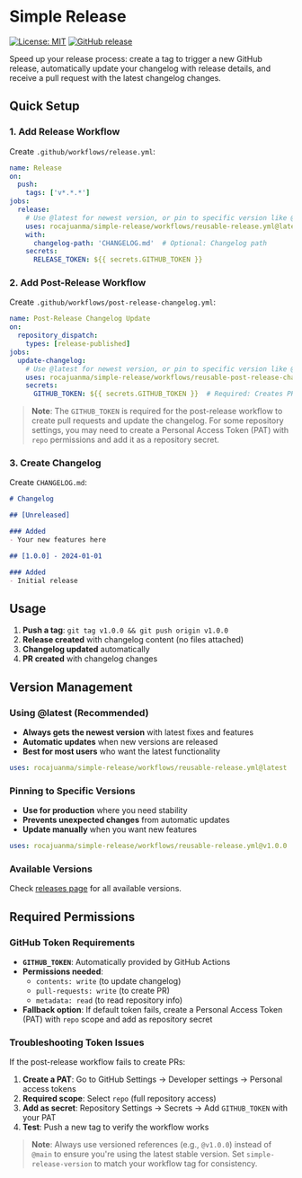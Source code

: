 # Simple Release

[![License: MIT](https://img.shields.io/badge/License-MIT-yellow.svg)](https://opensource.org/licenses/MIT)
[![GitHub release](https://img.shields.io/github/release/rocajuanma/simple-release.svg)](https://github.com/rocajuanma/simple-release/releases)

Speed up your release process: create a tag to trigger a new GitHub release, automatically update your changelog with release details, and receive a pull request with the latest changelog changes.

## Quick Setup

### 1. Add Release Workflow

Create `.github/workflows/release.yml`:

```yaml
name: Release
on:
  push:
    tags: ['v*.*.*']
jobs:
  release:
    # Use @latest for newest version, or pin to specific version like @v1.0.0
    uses: rocajuanma/simple-release/workflows/reusable-release.yml@latest
    with:
      changelog-path: 'CHANGELOG.md'  # Optional: Changelog path
    secrets:
      RELEASE_TOKEN: ${{ secrets.GITHUB_TOKEN }}
```

### 2. Add Post-Release Workflow

Create `.github/workflows/post-release-changelog.yml`:

```yaml
name: Post-Release Changelog Update
on:
  repository_dispatch:
    types: [release-published]
jobs:
  update-changelog:
    # Use @latest for newest version, or pin to specific version like @v1.0.0
    uses: rocajuanma/simple-release/workflows/reusable-post-release-changelog.yml@latest
    secrets:
      GITHUB_TOKEN: ${{ secrets.GITHUB_TOKEN }}  # Required: Creates PR and updates changelog
```

> **Note**: The `GITHUB_TOKEN` is required for the post-release workflow to create pull requests and update the changelog. For some repository settings, you may need to create a Personal Access Token (PAT) with `repo` permissions and add it as a repository secret.

### 3. Create Changelog

Create `CHANGELOG.md`:

```markdown
# Changelog

## [Unreleased]

### Added
- Your new features here

## [1.0.0] - 2024-01-01

### Added
- Initial release
```

## Usage

1. **Push a tag**: `git tag v1.0.0 && git push origin v1.0.0`
2. **Release created** with changelog content (no files attached)
3. **Changelog updated** automatically
4. **PR created** with changelog changes

## Version Management

### Using @latest (Recommended)
- **Always gets the newest version** with latest fixes and features
- **Automatic updates** when new versions are released
- **Best for most users** who want the latest functionality

```yaml
uses: rocajuanma/simple-release/workflows/reusable-release.yml@latest
```

### Pinning to Specific Versions
- **Use for production** where you need stability
- **Prevents unexpected changes** from automatic updates
- **Update manually** when you want new features

```yaml
uses: rocajuanma/simple-release/workflows/reusable-release.yml@v1.0.0
```

### Available Versions
Check [releases page](https://github.com/rocajuanma/simple-release/releases) for all available versions.

## Required Permissions

### GitHub Token Requirements
- **`GITHUB_TOKEN`**: Automatically provided by GitHub Actions
- **Permissions needed**: 
  - `contents: write` (to update changelog)
  - `pull-requests: write` (to create PR)
  - `metadata: read` (to read repository info)
- **Fallback option**: If default token fails, create a Personal Access Token (PAT) with `repo` scope and add as repository secret

### Troubleshooting Token Issues
If the post-release workflow fails to create PRs:
1. **Create a PAT**: Go to GitHub Settings → Developer settings → Personal access tokens
2. **Required scope**: Select `repo` (full repository access)
3. **Add as secret**: Repository Settings → Secrets → Add `GITHUB_TOKEN` with your PAT
4. **Test**: Push a new tag to verify the workflow works

> **Note**: Always use versioned references (e.g., `@v1.0.0`) instead of `@main` to ensure you're using the latest stable version. Set `simple-release-version` to match your workflow tag for consistency.

